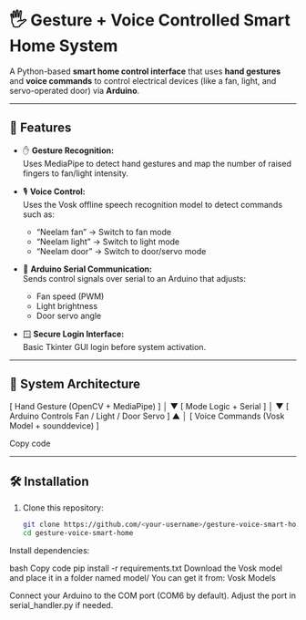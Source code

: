 # 🖐️ Gesture + Voice Controlled Smart Home System

A Python-based **smart home control interface** that uses **hand gestures** and **voice commands** to control electrical devices (like a fan, light, and servo-operated door) via **Arduino**.

---

## 🚀 Features

- ✋ **Gesture Recognition:**  
  Uses MediaPipe to detect hand gestures and map the number of raised fingers to fan/light intensity.

- 🎙️ **Voice Control:**  
  Uses the Vosk offline speech recognition model to detect commands such as:
  - “Neelam fan” → Switch to fan mode  
  - “Neelam light” → Switch to light mode  
  - “Neelam door” → Switch to door/servo mode  

- 🔌 **Arduino Serial Communication:**  
  Sends control signals over serial to an Arduino that adjusts:
  - Fan speed (PWM)
  - Light brightness
  - Door servo angle

- 🪟 **Secure Login Interface:**  
  Basic Tkinter GUI login before system activation.

---

## 🧠 System Architecture

[ Hand Gesture (OpenCV + MediaPipe) ]
│
▼
[ Mode Logic + Serial ]
│
▼
[ Arduino Controls Fan / Light / Door Servo ]
▲
│
[ Voice Commands (Vosk Model + sounddevice) ]

Copy code

---

## 🛠️ Installation

1. Clone this repository:

   ```bash
   git clone https://github.com/<your-username>/gesture-voice-smart-home.git
   cd gesture-voice-smart-home
Install dependencies:

bash
Copy code
pip install -r requirements.txt
Download the Vosk model and place it in a folder named model/
You can get it from: Vosk Models

Connect your Arduino to the COM port (COM6 by default).
Adjust the port in serial_handler.py if needed.

